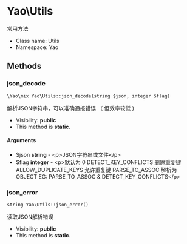 Yao\Utils
===============

常用方法




* Class name: Utils
* Namespace: Yao







Methods
-------


### json_decode

    \Yao\mix Yao\Utils::json_decode(string $json, integer $flag)

解析JSON字符串，可以准确通报错误 （ 但效率较低 )



* Visibility: **public**
* This method is **static**.


#### Arguments
* $json **string** - &lt;p&gt;JSON字符串或文件&lt;/p&gt;
* $flag **integer** - &lt;p&gt;默认为 0
DETECT_KEY_CONFLICTS 删除重复键
ALLOW_DUPLICATE_KEYS 允许重复键
PARSE_TO_ASSOC 解析为 OBJECT
EG:  PARSE_TO_ASSOC &amp; DETECT_KEY_CONFLICTS&lt;/p&gt;



### json_error

    string Yao\Utils::json_error()

读取JSON解析错误



* Visibility: **public**
* This method is **static**.



